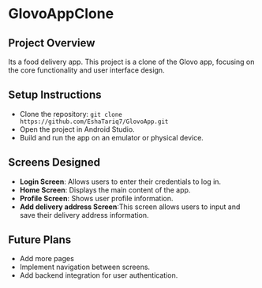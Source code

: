 # GlovoAppClone 
## Project Overview
Its a food delivery app.
This project is a clone of the Glovo app, focusing on the core functionality and user interface design.

## Setup Instructions
- Clone the repository: `git clone https://github.com/EshaTariq7/GlovoApp.git` 
- Open the project in Android Studio.
- Build and run the app on an emulator or physical device.

## Screens Designed
- **Login Screen**: Allows users to enter their credentials to log in.
- **Home Screen**: Displays the main content of the app.
- **Profile Screen**: Shows user profile information.
- **Add delivery address Screen**:This screen allows users to input and save their delivery address information.

## Future Plans
- Add more pages 
- Implement navigation between screens.
- Add backend integration for user authentication.

